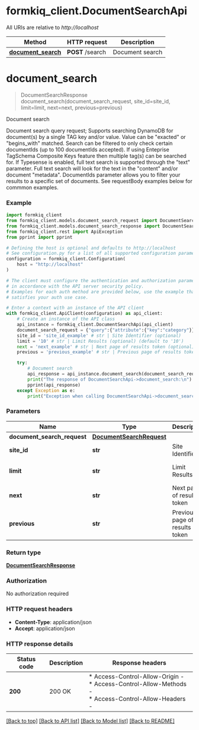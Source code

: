 # formkiq_client.DocumentSearchApi

All URIs are relative to *http://localhost*

Method | HTTP request | Description
------------- | ------------- | -------------
[**document_search**](DocumentSearchApi.md#document_search) | **POST** /search | Document search


# **document_search**
> DocumentSearchResponse document_search(document_search_request, site_id=site_id, limit=limit, next=next, previous=previous)

Document search

Document search query request;   Supports searching DynamoDB for document(s) by a single TAG key and/or value. Value can be \"exacted\" or \"begins_with\" matched. Search can be filtered to only check certain documentIds (up to 100 documentIds accepted).  If using Enteprise TagSchema Composite Keys feature then multiple tag(s) can be searched for.  If Typesense is enabled, full text search is supported through the \"text\" parameter. Full text search will look for the text in the \"content\" and/or document \"metadata\".  DocumentIds parameter allows you to filter your results to a specific set of documents.   See requestBody examples below for commmon examples.

### Example


```python
import formkiq_client
from formkiq_client.models.document_search_request import DocumentSearchRequest
from formkiq_client.models.document_search_response import DocumentSearchResponse
from formkiq_client.rest import ApiException
from pprint import pprint

# Defining the host is optional and defaults to http://localhost
# See configuration.py for a list of all supported configuration parameters.
configuration = formkiq_client.Configuration(
    host = "http://localhost"
)

# The client must configure the authentication and authorization parameters
# in accordance with the API server security policy.
# Examples for each auth method are provided below, use the example that
# satisfies your auth use case.

# Enter a context with an instance of the API client
with formkiq_client.ApiClient(configuration) as api_client:
    # Create an instance of the API class
    api_instance = formkiq_client.DocumentSearchApi(api_client)
    document_search_request = {"query":{"attribute":{"key":"category"}}} # DocumentSearchRequest | 
    site_id = 'site_id_example' # str | Site Identifier (optional)
    limit = '10' # str | Limit Results (optional) (default to '10')
    next = 'next_example' # str | Next page of results token (optional)
    previous = 'previous_example' # str | Previous page of results token (optional)

    try:
        # Document search
        api_response = api_instance.document_search(document_search_request, site_id=site_id, limit=limit, next=next, previous=previous)
        print("The response of DocumentSearchApi->document_search:\n")
        pprint(api_response)
    except Exception as e:
        print("Exception when calling DocumentSearchApi->document_search: %s\n" % e)
```



### Parameters


Name | Type | Description  | Notes
------------- | ------------- | ------------- | -------------
 **document_search_request** | [**DocumentSearchRequest**](DocumentSearchRequest.md)|  | 
 **site_id** | **str**| Site Identifier | [optional] 
 **limit** | **str**| Limit Results | [optional] [default to &#39;10&#39;]
 **next** | **str**| Next page of results token | [optional] 
 **previous** | **str**| Previous page of results token | [optional] 

### Return type

[**DocumentSearchResponse**](DocumentSearchResponse.md)

### Authorization

No authorization required

### HTTP request headers

 - **Content-Type**: application/json
 - **Accept**: application/json

### HTTP response details

| Status code | Description | Response headers |
|-------------|-------------|------------------|
**200** | 200 OK |  * Access-Control-Allow-Origin -  <br>  * Access-Control-Allow-Methods -  <br>  * Access-Control-Allow-Headers -  <br>  |

[[Back to top]](#) [[Back to API list]](../README.md#documentation-for-api-endpoints) [[Back to Model list]](../README.md#documentation-for-models) [[Back to README]](../README.md)

